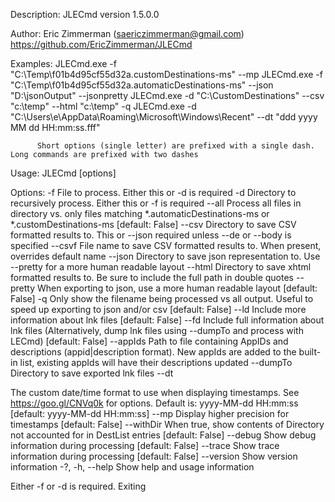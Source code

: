 Description:
  JLECmd version 1.5.0.0

  Author: Eric Zimmerman (saericzimmerman@gmail.com)
  https://github.com/EricZimmerman/JLECmd

  Examples: JLECmd.exe -f "C:\Temp\f01b4d95cf55d32a.customDestinations-ms" --mp
          JLECmd.exe -f "C:\Temp\f01b4d95cf55d32a.automaticDestinations-ms" --json "D:\jsonOutput" --jsonpretty
          JLECmd.exe -d "C:\CustomDestinations" --csv "c:\temp" --html "c:\temp" -q
          JLECmd.exe -d "C:\Users\e\AppData\Roaming\Microsoft\Windows\Recent" --dt "ddd yyyy MM dd HH:mm:ss.fff"

          Short options (single letter) are prefixed with a single dash. Long commands are prefixed with two dashes


Usage:
  JLECmd [options]

Options:
  -f <f>             File to process. Either this or -d is required
  -d <d>             Directory to recursively process. Either this or -f is required
  --all              Process all files in directory vs. only files matching *.automaticDestinations-ms or
                     *.customDestinations-ms [default: False]
  --csv <csv>        Directory to save CSV formatted results to. This or --json required unless --de or --body is
                     specified
  --csvf <csvf>      File name to save CSV formatted results to. When present, overrides default name
  --json <json>      Directory to save json representation to. Use --pretty for a more human readable layout
  --html <html>      Directory to save xhtml formatted results to. Be sure to include the full path in double quotes
  --pretty           When exporting to json, use a more human readable layout [default: False]
  -q                 Only show the filename being processed vs all output. Useful to speed up exporting to json and/or
                     csv [default: False]
  --ld               Include more information about lnk files [default: False]
  --fd               Include full information about lnk files (Alternatively, dump lnk files using --dumpTo and process
                     with LECmd) [default: False]
  --appIds <appIds>  Path to file containing AppIDs and descriptions (appid|description format). New appIds are added
                     to the built-in list, existing appIds will have their descriptions updated
  --dumpTo <dumpTo>  Directory to save exported lnk files
  --dt <dt>          The custom date/time format to use when displaying timestamps. See https://goo.gl/CNVq0k for
                     options. Default is: yyyy-MM-dd HH:mm:ss [default: yyyy-MM-dd HH:mm:ss]
  --mp               Display higher precision for timestamps [default: False]
  --withDir          When true, show contents of Directory not accounted for in DestList entries [default: False]
  --debug            Show debug information during processing [default: False]
  --trace            Show trace information during processing [default: False]
  --version          Show version information
  -?, -h, --help     Show help and usage information


Either -f or -d is required. Exiting

